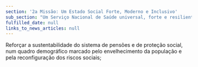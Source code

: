 ```yaml
---
section: '2a Missão: Um Estado Social Forte, Moderno e Inclusivo'
sub_section: "Um Serviço Nacional de Saúde universal, forte e resiliente"
fulfilled_date: null
links_to_news_articles: null
---
```


Reforçar a sustentabilidade do sistema de pensões e de proteção social, num quadro demográfico marcado pelo envelhecimento da população e pela reconfiguração dos riscos sociais;